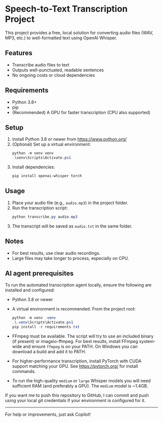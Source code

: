 # Speech-to-Text Transcription Project

This project provides a free, local solution for converting audio files (WAV, MP3, etc.) to well-formatted text using OpenAI Whisper.

## Features
- Transcribe audio files to text
- Outputs well-punctuated, readable sentences
- No ongoing costs or cloud dependencies

## Requirements
- Python 3.8+
- pip
- (Recommended) A GPU for faster transcription (CPU also supported)

## Setup
1. Install Python 3.8 or newer from https://www.python.org/
2. (Optional) Set up a virtual environment:
   ```powershell
   python -m venv venv
   .\venv\Scripts\Activate.ps1
   ```
3. Install dependencies:
   ```powershell
   pip install openai-whisper torch
   ```

## Usage
1. Place your audio file (e.g., `audio.mp3`) in the project folder.
2. Run the transcription script:
   ```powershell
   python transcribe.py audio.mp3
   ```
3. The transcript will be saved as `audio.txt` in the same folder.

## Notes
- For best results, use clear audio recordings.
- Large files may take longer to process, especially on CPU.

## AI agent prerequisites

To run the automated transcription agent locally, ensure the following are installed and configured:

- Python 3.8 or newer
- A virtual environment is recommended. From the project root:

  ```powershell
  python -m venv .venv
  .\.venv\Scripts\Activate.ps1
  pip install -r requirements.txt
  ```

- FFmpeg must be available. The script will try to use an included binary (if present) or imageio-ffmpeg. For best results, install FFmpeg system-wide and ensure `ffmpeg` is on your PATH. On Windows you can download a build and add it to PATH.

- For higher-performance transcription, install PyTorch with CUDA support matching your GPU. See https://pytorch.org/ for install commands.

- To run the high-quality `medium` or `large` Whisper models you will need sufficient RAM (and preferably a GPU). The `medium` model is ~1.4GB.

If you want me to push this repository to GitHub, I can commit and push using your local git credentials if your environment is configured for it.

---

For help or improvements, just ask Copilot!

